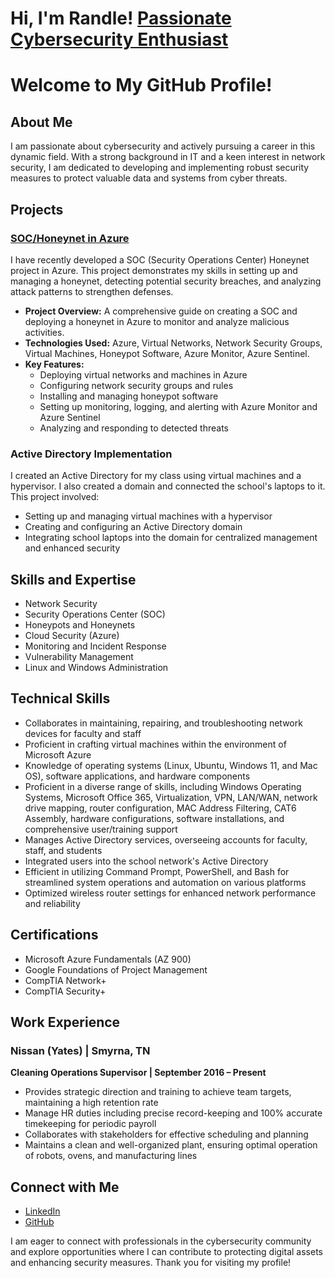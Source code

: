 <h1>Hi, I'm Randle! <a href="https://www.linkedin.com/in/randle-alignamath-583a57111/">Passionate Cybersecurity Enthusiast</a></h1>

# Welcome to My GitHub Profile!

## About Me

I am passionate about cybersecurity and actively pursuing a career in this dynamic field. With a strong background in IT and a keen interest in network security, I am dedicated to developing and implementing robust security measures to protect valuable data and systems from cyber threats.

## Projects

### [SOC/Honeynet in Azure](https://github.com/randlealignamath/Azure-Soc)

I have recently developed a SOC (Security Operations Center) Honeynet project in Azure. This project demonstrates my skills in setting up and managing a honeynet, detecting potential security breaches, and analyzing attack patterns to strengthen defenses. 

- **Project Overview:** A comprehensive guide on creating a SOC and deploying a honeynet in Azure to monitor and analyze malicious activities.
- **Technologies Used:** Azure, Virtual Networks, Network Security Groups, Virtual Machines, Honeypot Software, Azure Monitor, Azure Sentinel.
- **Key Features:** 
  - Deploying virtual networks and machines in Azure
  - Configuring network security groups and rules
  - Installing and managing honeypot software
  - Setting up monitoring, logging, and alerting with Azure Monitor and Azure Sentinel
  - Analyzing and responding to detected threats

### Active Directory Implementation

I created an Active Directory for my class using virtual machines and a hypervisor. I also created a domain and connected the school's laptops to it. This project involved:

- Setting up and managing virtual machines with a hypervisor
- Creating and configuring an Active Directory domain
- Integrating school laptops into the domain for centralized management and enhanced security

## Skills and Expertise

- Network Security
- Security Operations Center (SOC)
- Honeypots and Honeynets
- Cloud Security (Azure)
- Monitoring and Incident Response
- Vulnerability Management
- Linux and Windows Administration

## Technical Skills

- Collaborates in maintaining, repairing, and troubleshooting network devices for faculty and staff
- Proficient in crafting virtual machines within the environment of Microsoft Azure
- Knowledge of operating systems (Linux, Ubuntu, Windows 11, and Mac OS), software applications, and hardware components
- Proficient in a diverse range of skills, including Windows Operating Systems, Microsoft Office 365, Virtualization, VPN, LAN/WAN, network drive mapping, router configuration, MAC Address Filtering, CAT6 Assembly, hardware configurations, software installations, and comprehensive user/training support
- Manages Active Directory services, overseeing accounts for faculty, staff, and students
- Integrated users into the school network's Active Directory
- Efficient in utilizing Command Prompt, PowerShell, and Bash for streamlined system operations and automation on various platforms
- Optimized wireless router settings for enhanced network performance and reliability

## Certifications

- Microsoft Azure Fundamentals (AZ 900)
- Google Foundations of Project Management
- CompTIA Network+
- CompTIA Security+

## Work Experience

### Nissan (Yates) | Smyrna, TN
**Cleaning Operations Supervisor | September 2016 – Present**

- Provides strategic direction and training to achieve team targets, maintaining a high retention rate
- Manage HR duties including precise record-keeping and 100% accurate timekeeping for periodic payroll
- Collaborates with stakeholders for effective scheduling and planning
- Maintains a clean and well-organized plant, ensuring optimal operation of robots, ovens, and manufacturing lines

## Connect with Me

- [LinkedIn](https://www.linkedin.com/in/randle-alignamath-583a57111/)
- [GitHub](https://github.com/randlealignamath)

I am eager to connect with professionals in the cybersecurity community and explore opportunities where I can contribute to protecting digital assets and enhancing security measures. Thank you for visiting my profile!
